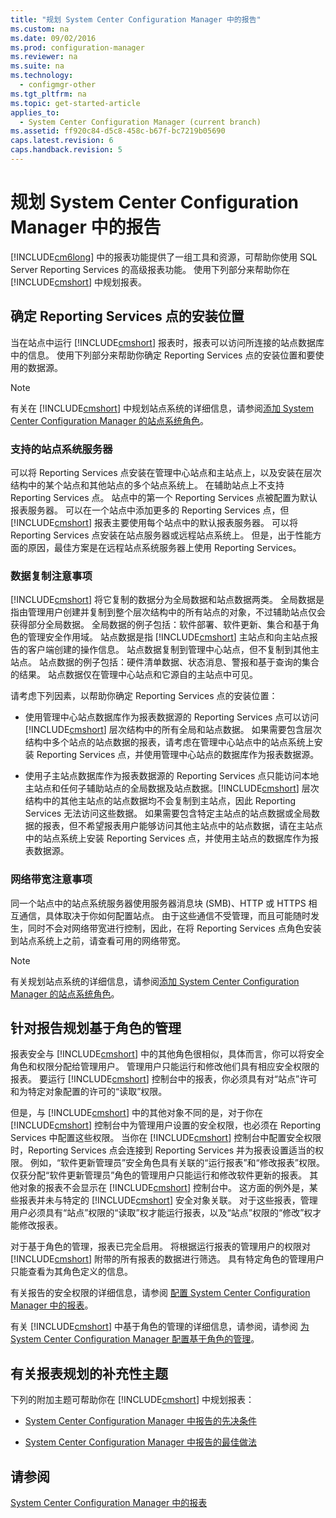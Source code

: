 ```yaml
---
title: "规划 System Center Configuration Manager 中的报告"
ms.custom: na
ms.date: 09/02/2016
ms.prod: configuration-manager
ms.reviewer: na
ms.suite: na
ms.technology: 
  - configmgr-other
ms.tgt_pltfrm: na
ms.topic: get-started-article
applies_to: 
  - System Center Configuration Manager (current branch)
ms.assetid: ff920c84-d5c8-458c-b67f-bc7219b05690
caps.latest.revision: 6
caps.handback.revision: 5
---
```

# 规划 System Center Configuration Manager 中的报告
[!INCLUDE[cm6long](../LocTest/includes/cm6long_md.md)] 中的报表功能提供了一组工具和资源，可帮助你使用 SQL Server Reporting Services 的高级报表功能。 使用下列部分来帮助你在 [!INCLUDE[cmshort](../LocTest/includes/cmshort_md.md)] 中规划报表。  
  
##  <a name="BKMK_InstallReportingServicesPoint"></a> 确定 Reporting Services 点的安装位置  
 当在站点中运行 [!INCLUDE[cmshort](../LocTest/includes/cmshort_md.md)] 报表时，报表可以访问所连接的站点数据库中的信息。 使用下列部分来帮助你确定 Reporting Services 点的安装位置和要使用的数据源。  
  
> [!NOTE]  
>  有关在 [!INCLUDE[cmshort](../LocTest/includes/cmshort_md.md)] 中规划站点系统的详细信息，请参阅[添加 System Center Configuration Manager 的站点系统角色](../LocTest/Add-site-system-roles-for-System-Center-Configuration-Manager.md)。  
  
###  <a name="BKMK_SupportedSiteServers"></a> 支持的站点系统服务器  
 可以将 Reporting Services 点安装在管理中心站点和主站点上，以及安装在层次结构中的某个站点和其他站点的多个站点系统上。 在辅助站点上不支持 Reporting Services 点。 站点中的第一个 Reporting Services 点被配置为默认报表服务器。 可以在一个站点中添加更多的 Reporting Services 点，但 [!INCLUDE[cmshort](../LocTest/includes/cmshort_md.md)] 报表主要使用每个站点中的默认报表服务器。 可以将 Reporting Services 点安装在站点服务器或远程站点系统上。 但是，出于性能方面的原因，最佳方案是在远程站点系统服务器上使用 Reporting Services。  
  
###  <a name="BKMK_DataReplication"></a> 数据复制注意事项  
 [!INCLUDE[cmshort](../LocTest/includes/cmshort_md.md)] 将它复制的数据分为全局数据和站点数据两类。 全局数据是指由管理用户创建并复制到整个层次结构中的所有站点的对象，不过辅助站点仅会获得部分全局数据。 全局数据的例子包括：软件部署、软件更新、集合和基于角色的管理安全作用域。 站点数据是指 [!INCLUDE[cmshort](../LocTest/includes/cmshort_md.md)] 主站点和向主站点报告的客户端创建的操作信息。 站点数据复制到管理中心站点，但不复制到其他主站点。 站点数据的例子包括：硬件清单数据、状态消息、警报和基于查询的集合的结果。 站点数据仅在管理中心站点和它源自的主站点中可见。  
  
 请考虑下列因素，以帮助你确定 Reporting Services 点的安装位置：  
  
-   使用管理中心站点数据库作为报表数据源的 Reporting Services 点可以访问 [!INCLUDE[cmshort](../LocTest/includes/cmshort_md.md)] 层次结构中的所有全局和站点数据。 如果需要包含层次结构中多个站点的站点数据的报表，请考虑在管理中心站点中的站点系统上安装 Reporting Services 点，并使用管理中心站点的数据库作为报表数据源。  
  
-   使用子主站点数据库作为报表数据源的 Reporting Services 点只能访问本地主站点和任何子辅助站点的全局数据及站点数据。[!INCLUDE[cmshort](../LocTest/includes/cmshort_md.md)] 层次结构中的其他主站点的站点数据均不会复制到主站点，因此 Reporting Services 无法访问这些数据。 如果需要包含特定主站点的站点数据或全局数据的报表，但不希望报表用户能够访问其他主站点中的站点数据，请在主站点中的站点系统上安装 Reporting Services 点，并使用主站点的数据库作为报表数据源。  
  
###  <a name="BKMK_NetworkBandwidth"></a> 网络带宽注意事项  
 同一个站点中的站点系统服务器使用服务器消息块 \(SMB\)、HTTP 或 HTTPS 相互通信，具体取决于你如何配置站点。 由于这些通信不受管理，而且可能随时发生，同时不会对网络带宽进行控制，因此，在将 Reporting Services 点角色安装到站点系统上之前，请查看可用的网络带宽。  
  
> [!NOTE]  
>  有关规划站点系统的详细信息，请参阅[添加 System Center Configuration Manager 的站点系统角色](../LocTest/Add-site-system-roles-for-System-Center-Configuration-Manager.md)。  
  
##  <a name="BKMK_RoleBaseAdministration"></a> 针对报告规划基于角色的管理  
 报表安全与 [!INCLUDE[cmshort](../LocTest/includes/cmshort_md.md)] 中的其他角色很相似，具体而言，你可以将安全角色和权限分配给管理用户。 管理用户只能运行和修改他们具有相应安全权限的报表。 要运行 [!INCLUDE[cmshort](../LocTest/includes/cmshort_md.md)] 控制台中的报表，你必须具有对“站点”许可和为特定对象配置的许可的“读取”权限。  
  
 但是，与 [!INCLUDE[cmshort](../LocTest/includes/cmshort_md.md)] 中的其他对象不同的是，对于你在 [!INCLUDE[cmshort](../LocTest/includes/cmshort_md.md)] 控制台中为管理用户设置的安全权限，也必须在 Reporting Services 中配置这些权限。 当你在 [!INCLUDE[cmshort](../LocTest/includes/cmshort_md.md)] 控制台中配置安全权限时，Reporting Services 点会连接到 Reporting Services 并为报表设置适当的权限。 例如，“软件更新管理员”安全角色具有关联的“运行报表”和“修改报表”权限。 仅获分配“软件更新管理员”角色的管理用户只能运行和修改软件更新的报表。 其他对象的报表不会显示在 [!INCLUDE[cmshort](../LocTest/includes/cmshort_md.md)] 控制台中。 这方面的例外是，某些报表并未与特定的 [!INCLUDE[cmshort](../LocTest/includes/cmshort_md.md)] 安全对象关联。 对于这些报表，管理用户必须具有“站点”权限的“读取”权才能运行报表，以及“站点”权限的“修改”权才能修改报表。  
  
 对于基于角色的管理，报表已完全启用。 将根据运行报表的管理用户的权限对 [!INCLUDE[cmshort](../LocTest/includes/cmshort_md.md)] 附带的所有报表的数据进行筛选。 具有特定角色的管理用户只能查看为其角色定义的信息。  
  
 有关报告的安全权限的详细信息，请参阅 [配置 System Center Configuration Manager 中的报表](../LocTest/Configuring-reporting-in-System-Center-Configuration-Manager.md)。  
  
 有关 [!INCLUDE[cmshort](../LocTest/includes/cmshort_md.md)] 中基于角色的管理的详细信息，请参阅，请参阅 [为 System Center Configuration Manager 配置基于角色的管理](../LocTest/Configure-role-based-administration-for-System-Center-Configuration-Manager.md)。  
  
## 有关报表规划的补充性主题  
 下列的附加主题可帮助你在 [!INCLUDE[cmshort](../LocTest/includes/cmshort_md.md)] 中规划报表：  
  
-   [System Center Configuration Manager 中报告的先决条件](../LocTest/Prerequisites-for-reporting-in-System-Center-Configuration-Manager.md)  
  
-   [System Center Configuration Manager 中报告的最佳做法](../LocTest/Best-practices-for-reporting-in-System-Center-Configuration-Manager.md)  
  
## 请参阅  
 [System Center Configuration Manager 中的报表](../LocTest/Reporting-in-System-Center-Configuration-Manager.md)